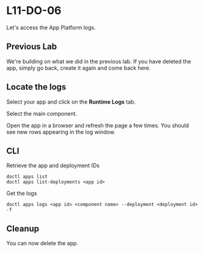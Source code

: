 # L11-DO-06

Let's access the App Platform logs.

## Previous Lab

We're building on what we did in the previous lab. If you have deleted the app, simply go back, create it again and come back here.

## Locate the logs

Select your app and click on the **Runtime Logs** tab.

Select the main component.

Open the app in a browser and refresh the page a few times. You should see new rows appearing in the log window.

## CLI

Retrieve the app and deployment IDs

    doctl apps list
    doctl apps list-deployments <app id>

Get the logs

    doctl apps logs <app id> <component name> --deployment <deployment id> -f

## Cleanup

You can now delete the app.

